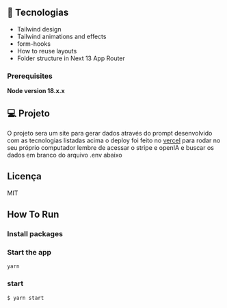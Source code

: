 
## 🚀 Tecnologias

- Tailwind design
- Tailwind animations and effects
- form-hooks
- How to reuse layouts
- Folder structure in Next 13 App Router

### Prerequisites

**Node version 18.x.x**

## 💻 Projeto

O projeto sera um site para gerar dados através do prompt desenvolvido com as tecnologias listadas acima o deploy foi feito no <a href="https://vercel.com/" /> vercel</a> para rodar no seu próprio computador lembre de acessar o stripe e openIA e buscar os dados em branco do arquivo .env abaixo

## Licença

MIT

## How To Run

### Install packages


### Start the app

```shell
yarn  
```

### start

```shell
$ yarn start

```
